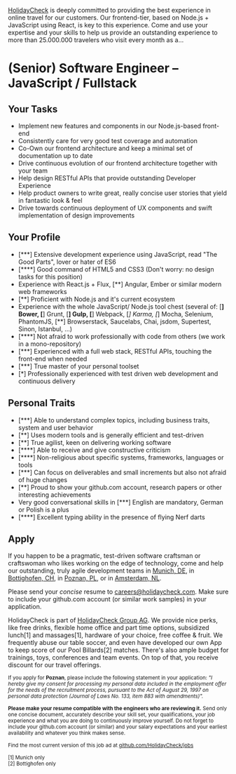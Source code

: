 [HolidayCheck](http://www.holidaycheck.de/) is deeply committed to providing the best experience in online travel for our customers. Our frontend-tier, based on Node.js + JavaScript using React, is key to this experience. Come and use your expertise and your skills to help us provide an outstanding experience to more than 25.000.000 travelers who visit every month as a...

# (Senior) Software Engineer – JavaScript / Fullstack

## Your Tasks
- Implement new features and components in our Node.js-based front-end
- Consistently care for very good test coverage and automation
- Co-Own our frontend architecture and keep a minimal set of documentation up to date
- Drive continuous evolution of our frontend architecture together with your team
- Help design RESTful APIs that provide outstanding Developer Experience
- Help product owners to write great, really concise user stories that yield in fantastic look & feel
- Drive towards continuous deployment of UX components and swift implementation of design improvements

## Your Profile
- [***] Extensive development experience using JavaScript, read "The Good Parts", lover or hater of ES6
- [****] Good command of HTML5 and CSS3 (Don't worry: no design tasks for this position)
- Experience with React.js + Flux, [**] Angular, Ember or similar modern web frameworks
- [**] Proficient with Node.js and it's current ecosystem
- Experience with the whole JavaScript/ Node.js tool chest (several of: 
  [**] Bower, 
  [**] Grunt, 
  [**] Gulp, 
  [**] Webpack, 
  [*] Karma, 
  [*] Mocha, 
  Selenium, 
  PhantomJS, 
  [**] Browserstack, 
  Saucelabs, 
  Chai, 
  jsdom, 
  Supertest, 
  Sinon, 
  Istanbul, ...)
- [****] Not afraid to work professionally with code from others (we work in a mono-repository)
- [***] Experienced with a full web stack, RESTful APIs, touching the front-end when needed
- [***] True master of your personal toolset
- [*] Professionally experienced with test driven web development and continuous delivery

## Personal Traits
- [***] Able to understand complex topics, including business traits, system and user behavior
- [**] Uses modern tools and is generally efficient and test-driven
- [**] True agilist, keen on delivering working software
- [****] Able to receive and give constructive criticism
- [****] Non-religious about specific systems, frameworks, languages or tools
- [***] Can focus on deliverables and small increments but also not afraid of huge changes
- [**] Proud to show your github.com account, research papers or other interesting achievements
- Very good conversational skills in [***] English are mandatory, German or Polish is a plus
- [****] Excellent typing ability in the presence of flying Nerf darts

## Apply

If you happen to be a pragmatic, test-driven software craftsman or craftswoman who likes working on the edge of technology, come and help our outstanding, truly agile development teams in [Munich, DE](https://goo.gl/maps/2KKGh), in [Bottighofen, CH](https://goo.gl/maps/X7bZ3), in [Poznan, PL](https://goo.gl/maps/AiHKJ), or in [Amsterdam, NL](https://goo.gl/maps/AJHpM3yYUzL2).

Please send your *concise* resume to [careers@holidaycheck.com](mailto:careers@holidaycheck.com). Make sure to include your github.com account (or similar work samples) in your application.

HolidayCheck is part of [HolidayCheck Group AG](https://www.holidaycheckgroup.com/). We provide nice perks, like free drinks, flexible home office and part time options, subsidized lunch[1] and massages[1], hardware of your choice, free coffee & fruit. We frequently abuse our table soccer, and even have developed our own App to keep score of our Pool Billards[2] matches. There's also ample budget for trainings, toys, conferences and team events. On top of that, you receive discount for our travel offerings.

<sub>If you apply for **Poznan**, please include the following statement in your application: *"I hereby give my consent for processing my personal data included in the employment offer for the needs of the recruitment process, pursuant to the Act of August 29, 1997 on personal data protection (Journal of Laws No. 133, item 883 with amendments)".*</sub>


<sub>**Please make your resume compatible with the engineers who are reviewing it.** Send only one concise document, accurately describe your skill set, your qualifications, your job experience and what you are doing to continuously improve yourself. Do not forget to include your github.com account (or similar) and your salary expectations and your earliest availability and whatever you think makes sense.</sub>


<sub>Find the most current version of this job ad at [github.com/HolidayCheck/jobs](github.com/HolidayCheck/jobs)</sub>

<sub>
[1] Munich only<br/>
[2] Bottighofen only
</sub>
